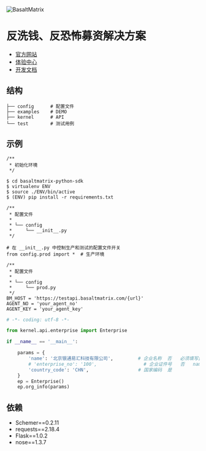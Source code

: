 
![BasaltMatrix](https://s.transfereasy.com/logo/bm_banner.png)

# 反洗钱、反恐怖募资解决方案

* [官方网站](https://www.basaltmatrix.com)
* [体验中心](https://cdd.basaltmatrix.com/record/enterprise)
* [开发文档](https://www.basaltmatrix.com/Home/tutorial)


## 结构

```$xslt
├── config      # 配置文件
├── examples    # DEMO
├── kernel      # API
└── test        # 测试用例

```

## 示例

```
/**
 * 初始化环境
 */

$ cd basaltmatrix-python-sdk
$ virtualenv ENV
$ source ./ENV/bin/active
$ (ENV) pip install -r requirements.txt

```

```
/**
 * 配置文件
 * 
 * └── config
 *     └── __init__.py
 */

# 在 __init__.py 中控制生产和测试的配置文件开关
from config.prod import *  # 生产环境
```

```
/**
 * 配置文件
 *
 * └── config
 *     └── prod.py
 */
BM_HOST = 'https://testapi.basaltmatrix.com/{url}'
AGENT_NO = 'your_agent_no'
AGENT_KEY = 'your_agent_key'
```

```python
# -*- coding: utf-8 -*-

from kernel.api.enterprise import Enterprise

if __name__ == '__main__':

    params = {
        'name': '北京银通易汇科技有限公司',         # 企业名称	否	必须填写企业全称
        # 'enterprise_no': '100',                 # 企业证件号	否	name 或者 enterprise_no 必须有一个不为空
        'country_code': 'CHN',                  # 国家编码	是
    }
    ep = Enterprise()
    ep.org_info(params)

```

## 依赖

* Schemer==0.2.11
* requests==2.18.4
* Flask==1.0.2
* nose==1.3.7